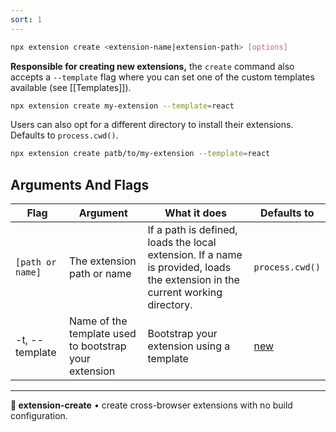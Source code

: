 ```yaml
---
sort: 1
---
```


```sh
npx extension create <extension-name|extension-path> [options]
```

**Responsible for creating new extensions,** the `create` command also accepts a `--template` flag where you can set one of the custom templates available (see [[Templates]]).


```sh
npx extension create my-extension --template=react
```

Users can also opt for a different directory to install their extensions. Defaults to `process.cwd()`.


```sh
npx extension create patb/to/my-extension --template=react
```

## Arguments And Flags 

| Flag           | Argument                                                | What it does                                | Defaults to   |
| -------------- | ------------------------------------------------------- | ------------------------------------------- | ------------- |
| `[path or name]`     | The extension path or name                        | If a path is defined, loads the local extension. If a name is provided, loads the extension in the current working directory. | `process.cwd()` |
| -t, --template | Name of the template used to bootstrap your extension   | Bootstrap your extension using a template   | [new](n/getting-started/templates/templates#template-new)           |


---

**🧩 extension-create** • create cross-browser extensions with no build configuration.
